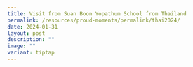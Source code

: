 ```yaml
---
title: Visit from Suan Boon Yopathum School from Thailand
permalink: /resources/proud-moments/permalink/thai2024/
date: 2024-01-31
layout: post
description: ""
image: ""
variant: tiptap
---
```

